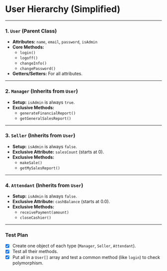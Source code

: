 # User Hierarchy (Simplified)

---

### 1. `User` (Parent Class)
- **Attributes:** `name`, `email`, `password`, `isAdmin`
- **Core Methods:**
    - `login()`
    - `logoff()`
    - `changeInfo()`
    - `changePassword()`
- **Getters/Setters:** For all attributes.

---

### 2. `Manager` (Inherits from `User`)
- **Setup:** `isAdmin` is always `true`.
- **Exclusive Methods:**
    - `generateFinancialReport()`
    - `getGeneralSalesReport()`

---

### 3. `Seller` (Inherits from `User`)
- **Setup:** `isAdmin` is always `false`.
- **Exclusive Attribute:** `salesCount` (starts at 0).
- **Exclusive Methods:**
    - `makeSale()`
    - `getMySalesReport()`

---

### 4. `Attendant` (Inherits from `User`)
- **Setup:** `isAdmin` is always `false`.
- **Exclusive Attribute:** `cashBalance` (starts at 0.0).
- **Exclusive Methods:**
    - `receivePayment(amount)`
    - `closeCashier()`

---

### Test Plan
- [x] Create one object of each type (`Manager`, `Seller`, `Attendant`).
- [x] Test all their methods.
- [x] Put all in a `User[]` array and test a common method (like `login`) to check polymorphism.
